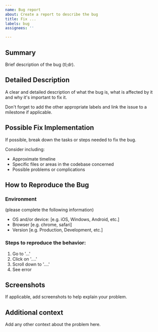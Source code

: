 ```yaml
---
name: Bug report
about: Create a report to describe the bug
title: Fix ...
labels: bug
assignees: ''

---
```


## Summary

Brief description of the bug (tl;dr).

## Detailed Description

A clear and detailed description of what the bug is, what is affected by it and why it's important to fix it.

Don't forget to add the other appropriate labels and link the issue to a milestone if applicable.

## Possible Fix Implementation

If possible, break down the tasks or steps needed to fix the bug.

Consider including:

- Approximate timeline
- Specific files or areas in the codebase concerned
- Possible problems or complications

## How to Reproduce the Bug

### Environment

(please complete the following information)

- OS and/or device: [e.g. iOS, Windows, Android, etc.]
- Browser [e.g. chrome, safari]
- Version [e.g. Production, Development, etc.]

### Steps to reproduce the behavior:

1. Go to '...'
2. Click on '....'
3. Scroll down to '....'
4. See error

## Screenshots

If applicable, add screenshots to help explain your problem.

## Additional context

Add any other context about the problem here.
